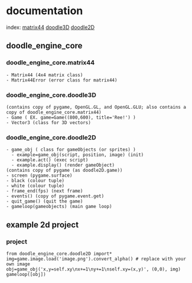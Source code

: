 # documentation
index:
  [matrix44](https://github.com/yung-ber/doodle/blob/master/README.md#doodle_engine_corematrix44)
  [doodle3D](https://github.com/yung-ber/doodle/blob/master/README.md#doodle_engine_coredoodle3D)
  [doodle2D](https://github.com/yung-ber/doodle/blob/master/README.md#doodle_engine_coredoodle2D)
## doodle_engine_core
  ### doodle_engine_core.matrix44
    - Matrix44 (4x4 matrix class)
    - Matrix44Error (error class for matrix44)
  ### doodle_engine_core.doodle3D
    (contains copy of pygame, OpenGL.GL, and OpenGL.GLU; also contains a copy of doodle_engine_core.matrix44)
    - Game ( EX. game=Game((800,600), title='Ree!') )
    - Vector3 (class for 3D vectors)
  ### doodle_engine_core.doodle2D
    - game_obj ( class for gameObjects (or sprites) )
      - example=game_obj(script, position, image) (init)
      - example.act() (exec script)
      - example.display() (render gameObject)
    (contains copy of pygame (as doodle2D.game))
    - screen (pygame.surface)
    - black (colour tuple)
    - white (colour tuple)
    - frame_end(fps) (next frame)
    - events() (copy of pygame.event.get)
    - quit_game() (quit the game)
    - gameloop(gameobjects) (main game loop)
## example 2d project
  ### project
    from doodle_engine_core.doodle2D import*
    img=game.image.load('image.png').convert_alpha() # replace with your own image
    obj=game_obj('x,y=self.xy\nx+=1\ny+=1\nself.xy=(x,y)', (0,0), img)
    gameloop([obj])
